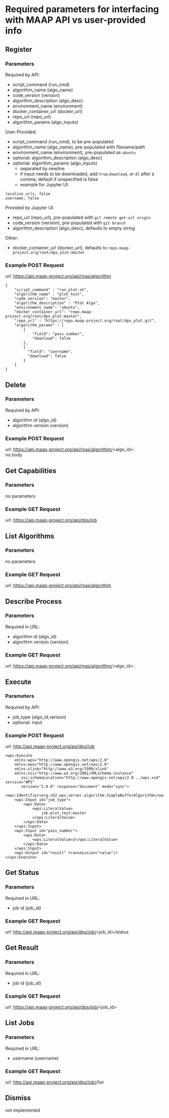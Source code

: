 # Required parameters for interfacing with MAAP API vs user-provided info
## Register
### Parameters
Required by API:
- script_command (run_cmd)
- algorithm_name (algo_name)
- code_version (version)
- algorithm_description (algo_desc)
- environment_name (environment)
- docker_container_url (docker_url)
- repo_url (repo_url)
- algorithm_params (algo_inputs)

User-Provided:
- script_command (run_cmd), to be pre-populated
- algorithm_name (algo_name), pre-populated with filename/path
- environment_name (environment), pre-populated as `ubuntu`
- optional: algorithm_description (algo_desc)
- optional: algorithm_params (algo_inputs)
	- separated by newline
	- if input needs to be downloaded, add `true`,`download`, or `dl` after a comma; default if unspecified is false
	- example for Jupyter UI: 
```
localize_urls, false
username, false
```

Provided by Jupyter UI:
- repo_url (repo_url), pre-populated with `git remote get-url origin`
- code_version (version), pre-populated with `git branch`
- algorithm_description (algo_desc), defaults to empty string


Other:
- docker_container_url (docker_url), defaults to `repo.maap-project.org/root/dps_plot:master`

### Example POST Request
url: https://api.maap-project.org/api/mas/algorithm

```
{
	"script_command" : "run_plot.sh",
	"algorithm_name" : "plot_test",
	"code_version": "master",
	"algorithm_description" : "Plot Algo",
	"environment_name": "ubuntu",
	"docker_container_url": "repo.maap-project.org/root/dps_plot:master",
	"repo_url" : "https://repo.maap-project.org/root/dps_plot.git",
	"algorithm_params" : [
		{
			"field": "pass_number",
			"download": false
		},
		{
	      "field": "username",
	      "download": false
	    }
	]
}
```

## Delete
### Parameters
Required by API:
- algorithm id (algo_id)
- algorithm version (version)

### Example POST Request
url: https://api.maap-project.org/api/mas/algorithm/<algo_id>:<version>
<br>
no body

## Get Capabilities
### Parameters
no parameters

### Example GET Request
url: https://api.maap-project.org/api/dps/job

## List Algorithms
### Parameters
no parameters

### Example GET Request
url: https://api.maap-project.org/api/mas/algorithm

## Describe Process
### Parameters
Required in URL:
- algorithm id (algo_id)
- algorithm version (version)

### Example GET Request
url: https://api.maap-project.org/api/mas/algorithm/<algo_id>:<version>

## Execute
### Parameters
Required by API:
- job_type (algo_id,version)
- optional: input

### Example POST Request
url: http://api.maap-project.org/api/dps/job
<br>
```
<wps:Execute
	xmlns:wps="http://www.opengis.net/wps/2.0"
	xmlns:ows="http://www.opengis.net/ows/2.0"
	xmlns:xlink="http://www.w3.org/1999/xlink"
	xmlns:xsi="http://www.w3.org/2001/XMLSchema-instance"
       xsi:schemaLocation="http://www.opengis.net/wps/2.0 ../wps.xsd" service="WPS"
       version="2.0.0" response="document" mode="sync">
	<ows:Identifier>org.n52.wps.server.algorithm.SimpleBufferAlgorithm</ows:Identifier>
	<wps:Input id="job_type">
		<wps:Data>
			<wps:LiteralValue>
	            job-plot_test:master
	        </wps:LiteralValue>
		</wps:Data>
	</wps:Input>
	<wps:Input id="pass_number">
		<wps:Data>
			<wps:LiteralValue>2</wps:LiteralValue>
		</wps:Data>
	</wps:Input>
	<wps:Output id="result" transmission="value"/>
</wps:Execute>
```

## Get Status
### Parameters
Required in URL:
- job id (job_id)

### Example GET Request
url: http://api.maap-project.org/api/dps/job/<job_id>/status

## Get Result
### Parameters
Required in URL:
- job id (job_id)

### Example GET Request
url: https://api.maap-project.org/api/dps/job/<job_id>

## List Jobs
### Parameters
Required in URL:
- username (username)

### Example GET Request
url: http://api.maap-project.org/api/dps/job/<username>/list

## Dismiss
not implemented